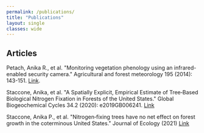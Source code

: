 ```yaml
---
permalink: /publications/
title: "Publications"
layout: single
classes: wide
---
```


## Articles
Petach, Anika R., et al. "Monitoring vegetation phenology using an infrared-enabled security camera." Agricultural and forest meteorology 195 (2014): 143-151. [Link](https://harvardforest1.fas.harvard.edu/sites/harvardforest.fas.harvard.edu/files/publications/pdfs/Petach_AgriForestMeteor_2014.pdf).

Staccone, Anika, et al. "A Spatially Explicit, Empirical Estimate of Tree‐Based Biological Nitrogen Fixation in Forests of the United States." Global Biogeochemical Cycles 34.2 (2020): e2019GB006241. [Link](https://agupubs.onlinelibrary.wiley.com/doi/abs/10.1029/2019GB006241)

Staccone, Anika P., et al. "Nitrogen‐fixing trees have no net effect on forest growth in the coterminous United States." Journal of Ecology (2021) [Link](https://besjournals.onlinelibrary.wiley.com/doi/abs/10.1111/1365-2745.13513)
